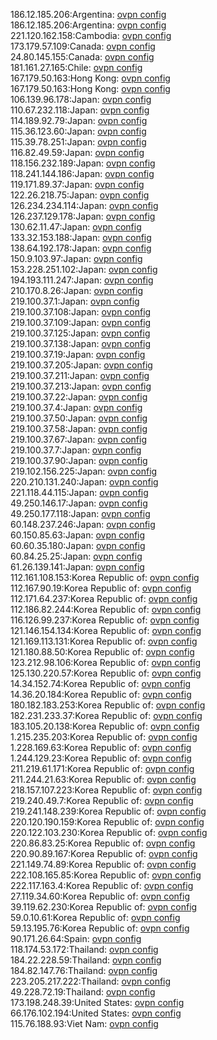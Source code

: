 186.12.185.206:Argentina: [ovpn config](vpn/186_12_185_206.ovpn)  
186.12.185.206:Argentina: [ovpn config](vpn/186_12_185_206.ovpn)  
221.120.162.158:Cambodia: [ovpn config](vpn/221_120_162_158.ovpn)  
173.179.57.109:Canada: [ovpn config](vpn/173_179_57_109.ovpn)  
24.80.145.155:Canada: [ovpn config](vpn/24_80_145_155.ovpn)  
181.161.27.165:Chile: [ovpn config](vpn/181_161_27_165.ovpn)  
167.179.50.163:Hong Kong: [ovpn config](vpn/167_179_50_163.ovpn)  
167.179.50.163:Hong Kong: [ovpn config](vpn/167_179_50_163.ovpn)  
106.139.96.178:Japan: [ovpn config](vpn/106_139_96_178.ovpn)  
110.67.232.118:Japan: [ovpn config](vpn/110_67_232_118.ovpn)  
114.189.92.79:Japan: [ovpn config](vpn/114_189_92_79.ovpn)  
115.36.123.60:Japan: [ovpn config](vpn/115_36_123_60.ovpn)  
115.39.78.251:Japan: [ovpn config](vpn/115_39_78_251.ovpn)  
116.82.49.59:Japan: [ovpn config](vpn/116_82_49_59.ovpn)  
118.156.232.189:Japan: [ovpn config](vpn/118_156_232_189.ovpn)  
118.241.144.186:Japan: [ovpn config](vpn/118_241_144_186.ovpn)  
119.171.89.37:Japan: [ovpn config](vpn/119_171_89_37.ovpn)  
122.26.218.75:Japan: [ovpn config](vpn/122_26_218_75.ovpn)  
126.234.234.114:Japan: [ovpn config](vpn/126_234_234_114.ovpn)  
126.237.129.178:Japan: [ovpn config](vpn/126_237_129_178.ovpn)  
130.62.11.47:Japan: [ovpn config](vpn/130_62_11_47.ovpn)  
133.32.153.188:Japan: [ovpn config](vpn/133_32_153_188.ovpn)  
138.64.192.178:Japan: [ovpn config](vpn/138_64_192_178.ovpn)  
150.9.103.97:Japan: [ovpn config](vpn/150_9_103_97.ovpn)  
153.228.251.102:Japan: [ovpn config](vpn/153_228_251_102.ovpn)  
194.193.111.247:Japan: [ovpn config](vpn/194_193_111_247.ovpn)  
210.170.8.26:Japan: [ovpn config](vpn/210_170_8_26.ovpn)  
219.100.37.1:Japan: [ovpn config](vpn/219_100_37_1.ovpn)  
219.100.37.108:Japan: [ovpn config](vpn/219_100_37_108.ovpn)  
219.100.37.109:Japan: [ovpn config](vpn/219_100_37_109.ovpn)  
219.100.37.125:Japan: [ovpn config](vpn/219_100_37_125.ovpn)  
219.100.37.138:Japan: [ovpn config](vpn/219_100_37_138.ovpn)  
219.100.37.19:Japan: [ovpn config](vpn/219_100_37_19.ovpn)  
219.100.37.205:Japan: [ovpn config](vpn/219_100_37_205.ovpn)  
219.100.37.211:Japan: [ovpn config](vpn/219_100_37_211.ovpn)  
219.100.37.213:Japan: [ovpn config](vpn/219_100_37_213.ovpn)  
219.100.37.22:Japan: [ovpn config](vpn/219_100_37_22.ovpn)  
219.100.37.4:Japan: [ovpn config](vpn/219_100_37_4.ovpn)  
219.100.37.50:Japan: [ovpn config](vpn/219_100_37_50.ovpn)  
219.100.37.58:Japan: [ovpn config](vpn/219_100_37_58.ovpn)  
219.100.37.67:Japan: [ovpn config](vpn/219_100_37_67.ovpn)  
219.100.37.7:Japan: [ovpn config](vpn/219_100_37_7.ovpn)  
219.100.37.90:Japan: [ovpn config](vpn/219_100_37_90.ovpn)  
219.102.156.225:Japan: [ovpn config](vpn/219_102_156_225.ovpn)  
220.210.131.240:Japan: [ovpn config](vpn/220_210_131_240.ovpn)  
221.118.44.115:Japan: [ovpn config](vpn/221_118_44_115.ovpn)  
49.250.146.17:Japan: [ovpn config](vpn/49_250_146_17.ovpn)  
49.250.177.118:Japan: [ovpn config](vpn/49_250_177_118.ovpn)  
60.148.237.246:Japan: [ovpn config](vpn/60_148_237_246.ovpn)  
60.150.85.63:Japan: [ovpn config](vpn/60_150_85_63.ovpn)  
60.60.35.180:Japan: [ovpn config](vpn/60_60_35_180.ovpn)  
60.84.25.25:Japan: [ovpn config](vpn/60_84_25_25.ovpn)  
61.26.139.141:Japan: [ovpn config](vpn/61_26_139_141.ovpn)  
112.161.108.153:Korea Republic of: [ovpn config](vpn/112_161_108_153.ovpn)  
112.167.90.19:Korea Republic of: [ovpn config](vpn/112_167_90_19.ovpn)  
112.171.64.237:Korea Republic of: [ovpn config](vpn/112_171_64_237.ovpn)  
112.186.82.244:Korea Republic of: [ovpn config](vpn/112_186_82_244.ovpn)  
116.126.99.237:Korea Republic of: [ovpn config](vpn/116_126_99_237.ovpn)  
121.146.154.134:Korea Republic of: [ovpn config](vpn/121_146_154_134.ovpn)  
121.169.113.131:Korea Republic of: [ovpn config](vpn/121_169_113_131.ovpn)  
121.180.88.50:Korea Republic of: [ovpn config](vpn/121_180_88_50.ovpn)  
123.212.98.106:Korea Republic of: [ovpn config](vpn/123_212_98_106.ovpn)  
125.130.220.57:Korea Republic of: [ovpn config](vpn/125_130_220_57.ovpn)  
14.34.152.74:Korea Republic of: [ovpn config](vpn/14_34_152_74.ovpn)  
14.36.20.184:Korea Republic of: [ovpn config](vpn/14_36_20_184.ovpn)  
180.182.183.253:Korea Republic of: [ovpn config](vpn/180_182_183_253.ovpn)  
182.231.233.37:Korea Republic of: [ovpn config](vpn/182_231_233_37.ovpn)  
183.105.20.138:Korea Republic of: [ovpn config](vpn/183_105_20_138.ovpn)  
1.215.235.203:Korea Republic of: [ovpn config](vpn/1_215_235_203.ovpn)  
1.228.169.63:Korea Republic of: [ovpn config](vpn/1_228_169_63.ovpn)  
1.244.129.23:Korea Republic of: [ovpn config](vpn/1_244_129_23.ovpn)  
211.219.61.171:Korea Republic of: [ovpn config](vpn/211_219_61_171.ovpn)  
211.244.21.63:Korea Republic of: [ovpn config](vpn/211_244_21_63.ovpn)  
218.157.107.223:Korea Republic of: [ovpn config](vpn/218_157_107_223.ovpn)  
219.240.49.7:Korea Republic of: [ovpn config](vpn/219_240_49_7.ovpn)  
219.241.148.239:Korea Republic of: [ovpn config](vpn/219_241_148_239.ovpn)  
220.120.190.159:Korea Republic of: [ovpn config](vpn/220_120_190_159.ovpn)  
220.122.103.230:Korea Republic of: [ovpn config](vpn/220_122_103_230.ovpn)  
220.86.83.25:Korea Republic of: [ovpn config](vpn/220_86_83_25.ovpn)  
220.90.89.167:Korea Republic of: [ovpn config](vpn/220_90_89_167.ovpn)  
221.149.74.89:Korea Republic of: [ovpn config](vpn/221_149_74_89.ovpn)  
222.108.165.85:Korea Republic of: [ovpn config](vpn/222_108_165_85.ovpn)  
222.117.163.4:Korea Republic of: [ovpn config](vpn/222_117_163_4.ovpn)  
27.119.34.60:Korea Republic of: [ovpn config](vpn/27_119_34_60.ovpn)  
39.119.62.230:Korea Republic of: [ovpn config](vpn/39_119_62_230.ovpn)  
59.0.10.61:Korea Republic of: [ovpn config](vpn/59_0_10_61.ovpn)  
59.13.195.76:Korea Republic of: [ovpn config](vpn/59_13_195_76.ovpn)  
90.171.26.64:Spain: [ovpn config](vpn/90_171_26_64.ovpn)  
118.174.53.172:Thailand: [ovpn config](vpn/118_174_53_172.ovpn)  
184.22.228.59:Thailand: [ovpn config](vpn/184_22_228_59.ovpn)  
184.82.147.76:Thailand: [ovpn config](vpn/184_82_147_76.ovpn)  
223.205.217.222:Thailand: [ovpn config](vpn/223_205_217_222.ovpn)  
49.228.72.19:Thailand: [ovpn config](vpn/49_228_72_19.ovpn)  
173.198.248.39:United States: [ovpn config](vpn/173_198_248_39.ovpn)  
66.176.102.194:United States: [ovpn config](vpn/66_176_102_194.ovpn)  
115.76.188.93:Viet Nam: [ovpn config](vpn/115_76_188_93.ovpn)  
